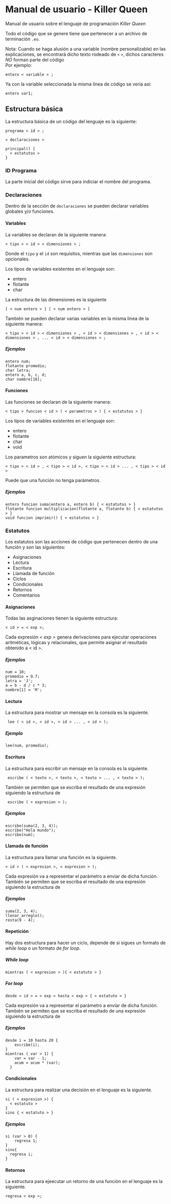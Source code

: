# Manual de usuario - Killer Queen
Manual de usuario sobre el lenguaje de programación _Killer Queen_

Todo el código que se genere tiene que pertenecer a un archivo de terminación `.eo`.

Nota: Cuando se haga alusión a una variable (nombre personalizable) en las explicaciones, se encontrará dicho texto rodeado de `<` `>`, dichos caracteres *NO* forman parte del código  
Por ejemplo: 
```
entero < variable > ;
```

Ya con la variable seleccionada la misma línea de código se vería así:  
```
entero var1;
```

## Estructura básica

La estructura básica de un código del lenguaje es la siguiente:

```
programa < id > ;

< declaraciones >

principal() {
  < estatutos >
}
```

### ID Programa
La parte inicial del código sirve para indiciar el nombre del programa.

### Declaraciones

Dentro de la sección de `declaraciones` se pueden declarar variables globales y/o funciones.

#### Variables

La variables se declaran de la siguiente manera:

```
< tipo > < id > < dimensiones > ;
```

Donde el `tipo` y el `id` son requisitos, mientras que las `dimensiones` son opcionales.

Los tipos de variables existentes en el lenguaje son:
- entero
- flotante
- char

La estructura de las dimensiones es la siguiente

```
[ < num entero > ] [ < num entero > ]
```

También se pueden declarar varias variables en la misma linea de la siguiente manera: 

```
< tipo > < id > < dimensiones > , < id > < dimensiones > , < id > < dimensiones > , ... < id > < dimensiones > ;
```

##### Ejemplos
```
entero num;
flotante promedio;
char letra;
entero a, b, c, d;
char nombre[10];
```

#### Funciones

Las funciones se declaran de la siguiente manera:

```
< tipo > funcion < id > ( < parametros > ) { < estatutos > }
```

Los tipos de variables existentes en el lenguaje son:
- entero
- flotante
- char
- void

Los parametros son atómicos y siguen la siguiente estructura:

```
< tipo > < id > , < tipo > < id >, < tipo > < id > ... , < tipo > < id >
```

Puede que una función no tenga parámetros.

##### Ejemplos
```
entero funcion suma(entero a, entero b) { < estatutos > }
flotante funcion multiplicacion(flotante a, flotante b) { < estatutos > }
void funcion imprimir() { < estatutos > }
```

### Estatutos

Los estatutos son las acciones de código que pertenecen dentro de una función y son las siguientes:
- Asignaciones
- Lectura
- Escritura
- Llamada de función
- Ciclos
- Condicionales
- Retornos
- Comentarios

#### Asignaciones

Todas las asginaciones tienen la siguiente estructura:
```
< id > = < exp >;
```
Cada expresión _< exp >_ genera derivaciones para ejecutar operaciones aritméticas, lógicas y relacionales, que permite asignar el resultado obtenido a < id >. 

##### Ejemplos
```
num = 10;
promedio = 9.7;
letra = 'J';
a = b - d / c * 3;
nombre[1] = 'M';
```
#### Lectura
La estructura para mostrar un mensaje en la consola es la siguiente.

```
 lee ( < id >, < id >, < id > ... , < id > );
```
##### Ejemplo
```
lee(num, promedio);
```
#### Escritura
La estructura para escribir un mensaje en la consola es la siguiente.

```
 escribe ( < texto >, < texto >, < texto > ... , < texto > );
```
También se permiten que se escriba el resultado de una expresión siguiendo la estructura de
```
 escribe ( < expresion > );
```

##### Ejemplos
```
escribe(suma(2, 3, 4));
escribe("Hola mundo");
escribe(num);
```
#### Llamada de función
La estructura para llamar una función es la siguiente.

```
< id > ( < expresion >, < expresion > );
```
Cada expresión va a representar el parámetro a enviar de dicha función.
También se permiten que se escriba el resultado de una expresión siguiendo la estructura de

##### Ejemplos
```
suma(2, 3, 4);
llenar_arreglo();
resta(9 - 4);
```
#### Repetición
Hay dos estructura para hacer un ciclo, depende de si sigues un formato de _while loop_ o un formato de _for loop_. 

##### While loop
```
mientras ( < expresion > ){ < estatuto > }
```

##### For loop
```
desde < id > = < exp > hasta < exp > { < estatuto > }
```
Cada expresión va a representar el parámetro a enviar de dicha función.
También se permiten que se escriba el resultado de una expresión siguiendo la estructura de

##### Ejemplos
```
desde i = 10 hasta 20 {
    escribe(i);
}
mientras ( var > 1) {
    var = var - 1;
    acum = acum * (var);
  }
```
#### Condicionales
La estructura para realizar una decisión en el lenguaje es la siguiente.

```
si ( < expresion >) { 
  < estatuto > 
}
sino { < estatuto > }
```

##### Ejemplos
```
si (var > 0) {
    regresa 1;
}
sino{
  regresa i;
}
```
#### Retornos
La estructura para ejeecutar un retorno de una función en el lenguaje es la siguiente.
```
regresa < exp >;
```